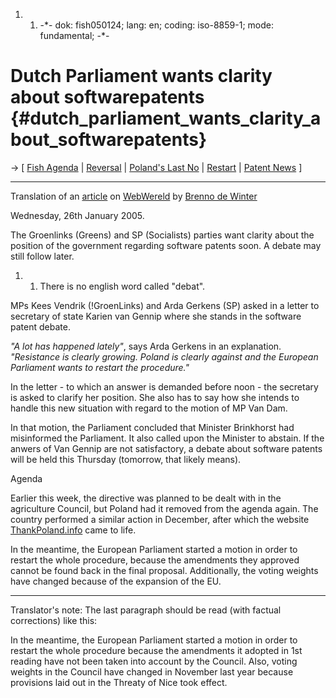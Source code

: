 1.  1.  -\*- dok: fish050124; lang: en; coding: iso-8859-1; mode:
        fundamental; -\*-

# Dutch Parliament wants clarity about softwarepatents {#dutch_parliament_wants_clarity_about_softwarepatents}

-\> \[ [ Fish Agenda](Fish0501En "wikilink") \| [
Reversal](ConsReversEn "wikilink") \| [ Poland\'s Last
No](Cons041221En "wikilink") \| [ Restart](EuroparlSwpat04En "wikilink")
\| [ Patent News](SwpatcninoEn "wikilink") \]

------------------------------------------------------------------------

Translation of an
[article](http://webwereld.nl/nieuws/20633.phtml "wikilink") on
[WebWereld](http://webwereld.nl/ "wikilink") by [Brenno de
Winter](http://dewinter.com/ "wikilink")

Wednesday, 26th January 2005.

The Groenlinks (Greens) and SP (Socialists) parties want clarity about
the position of the government regarding software patents soon. A debate
may still follow later.

1.  1.  There is no english word called \"debat\".

MPs Kees Vendrik (!GroenLinks) and Arda Gerkens (SP) asked in a letter
to secretary of state Karien van Gennip where she stands in the software
patent debate.

*\"A lot has happened lately\"*, says Arda Gerkens in an explanation.
*\"Resistance is clearly growing. Poland is clearly against and the
European Parliament wants to restart the procedure.\"*

In the letter - to which an answer is demanded before noon - the
secretary is asked to clarify her position. She also has to say how she
intends to handle this new situation with regard to the motion of MP Van
Dam.

In that motion, the Parliament concluded that Minister Brinkhorst had
misinformed the Parliament. It also called upon the Minister to abstain.
If the anwers of Van Gennip are not satisfactory, a debate about
software patents will be held this Thursday (tomorrow, that likely
means).

Agenda

Earlier this week, the directive was planned to be dealt with in the
agriculture Council, but Poland had it removed from the agenda again.
The country performed a similar action in December, after which the
website [ThankPoland.info](http://thankpoland.info "wikilink") came to
life.

In the meantime, the European Parliament started a motion in order to
restart the whole procedure, because the amendments they approved cannot
be found back in the final proposal. Additionally, the voting weights
have changed because of the expansion of the EU.

------------------------------------------------------------------------

Translator\'s note: The last paragraph should be read (with factual
corrections) like this:

In the meantime, the European Parliament started a motion in order to
restart the whole procedure because the amendments it adopted in 1st
reading have not been taken into account by the Council. Also, voting
weights in the Council have changed in November last year because
provisions laid out in the Threaty of Nice took effect.
